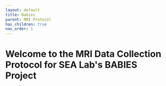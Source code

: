 ```yaml
---
layout: default
title: Babies
parent: MRI Protocol
has_children: true
nav_order: 1
---
```


# Welcome to the MRI Data Collection Protocol for SEA Lab's BABIES Project